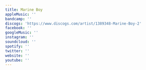 ```yaml
---
title: Marine Boy
appleMusic: ''
bandcamp: ''
discogs: 'https://www.discogs.com/artist/1389348-Marine-Boy-2'
facebook: ''
googleMusic: ''
instagram: ''
soundcloud: ''
spotify: ''
twitter: ''
website: ''
youtube: ''
---
```

